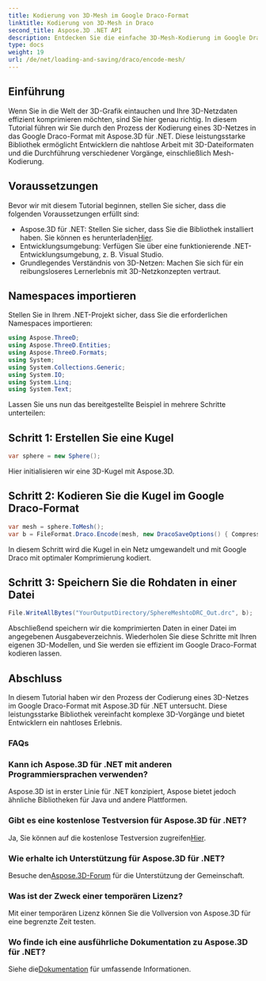 ```yaml
---
title: Kodierung von 3D-Mesh im Google Draco-Format
linktitle: Kodierung von 3D-Mesh in Draco
second_title: Aspose.3D .NET API
description: Entdecken Sie die einfache 3D-Mesh-Kodierung im Google Draco-Format mit Aspose.3D für .NET. Folgen Sie unserer Schritt-für-Schritt-Anleitung. Effizient, leistungsstark und entwicklerfreundlich!
type: docs
weight: 19
url: /de/net/loading-and-saving/draco/encode-mesh/
---
```

## Einführung
Wenn Sie in die Welt der 3D-Grafik eintauchen und Ihre 3D-Netzdaten effizient komprimieren möchten, sind Sie hier genau richtig. In diesem Tutorial führen wir Sie durch den Prozess der Kodierung eines 3D-Netzes in das Google Draco-Format mit Aspose.3D für .NET. Diese leistungsstarke Bibliothek ermöglicht Entwicklern die nahtlose Arbeit mit 3D-Dateiformaten und die Durchführung verschiedener Vorgänge, einschließlich Mesh-Kodierung.
## Voraussetzungen
Bevor wir mit diesem Tutorial beginnen, stellen Sie sicher, dass die folgenden Voraussetzungen erfüllt sind:
-  Aspose.3D für .NET: Stellen Sie sicher, dass Sie die Bibliothek installiert haben. Sie können es herunterladen[Hier](https://releases.aspose.com/3d/net/).
- Entwicklungsumgebung: Verfügen Sie über eine funktionierende .NET-Entwicklungsumgebung, z. B. Visual Studio.
- Grundlegendes Verständnis von 3D-Netzen: Machen Sie sich für ein reibungsloseres Lernerlebnis mit 3D-Netzkonzepten vertraut.
## Namespaces importieren
Stellen Sie in Ihrem .NET-Projekt sicher, dass Sie die erforderlichen Namespaces importieren:
```csharp
using Aspose.ThreeD;
using Aspose.ThreeD.Entities;
using Aspose.ThreeD.Formats;
using System;
using System.Collections.Generic;
using System.IO;
using System.Linq;
using System.Text;
```
Lassen Sie uns nun das bereitgestellte Beispiel in mehrere Schritte unterteilen:
## Schritt 1: Erstellen Sie eine Kugel
```csharp
var sphere = new Sphere();
```
Hier initialisieren wir eine 3D-Kugel mit Aspose.3D.
## Schritt 2: Kodieren Sie die Kugel im Google Draco-Format
```csharp
var mesh = sphere.ToMesh();
var b = FileFormat.Draco.Encode(mesh, new DracoSaveOptions() { CompressionLevel = DracoCompressionLevel.Optimal });
```
In diesem Schritt wird die Kugel in ein Netz umgewandelt und mit Google Draco mit optimaler Komprimierung kodiert.
## Schritt 3: Speichern Sie die Rohdaten in einer Datei
```csharp
File.WriteAllBytes("YourOutputDirectory/SphereMeshtoDRC_Out.drc", b);
```
Abschließend speichern wir die komprimierten Daten in einer Datei im angegebenen Ausgabeverzeichnis.
Wiederholen Sie diese Schritte mit Ihren eigenen 3D-Modellen, und Sie werden sie effizient im Google Draco-Format kodieren lassen.
## Abschluss
In diesem Tutorial haben wir den Prozess der Codierung eines 3D-Netzes im Google Draco-Format mit Aspose.3D für .NET untersucht. Diese leistungsstarke Bibliothek vereinfacht komplexe 3D-Vorgänge und bietet Entwicklern ein nahtloses Erlebnis.

### FAQs
### Kann ich Aspose.3D für .NET mit anderen Programmiersprachen verwenden?
Aspose.3D ist in erster Linie für .NET konzipiert, Aspose bietet jedoch ähnliche Bibliotheken für Java und andere Plattformen.
### Gibt es eine kostenlose Testversion für Aspose.3D für .NET?
 Ja, Sie können auf die kostenlose Testversion zugreifen[Hier](https://releases.aspose.com/).
### Wie erhalte ich Unterstützung für Aspose.3D für .NET?
 Besuche den[Aspose.3D-Forum](https://forum.aspose.com/c/3d/18) für die Unterstützung der Gemeinschaft.
### Was ist der Zweck einer temporären Lizenz?
Mit einer temporären Lizenz können Sie die Vollversion von Aspose.3D für eine begrenzte Zeit testen.
### Wo finde ich eine ausführliche Dokumentation zu Aspose.3D für .NET?
 Siehe die[Dokumentation](https://reference.aspose.com/3d/net/) für umfassende Informationen.